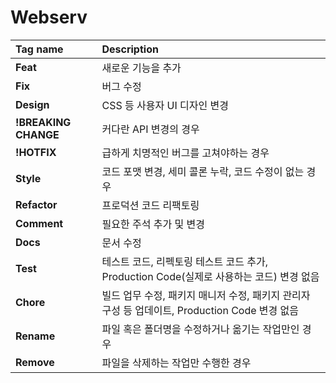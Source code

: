 # Webserv

| Tag name           | Description |
|:-------------------|:------------|
|**Feat**            |새로운 기능을 추가|
|**Fix**             |버그 수정|
|**Design**          |CSS 등 사용자 UI 디자인 변경|
|**!BREAKING CHANGE**|커다란 API 변경의 경우|
|**!HOTFIX**         |급하게 치명적인 버그를 고쳐야하는 경우|
|**Style**           |코드 포맷 변경, 세미 콜론 누락, 코드 수정이 없는 경우|
|**Refactor**        |프로덕션 코드 리팩토링|
|**Comment**         |필요한 주석 추가 및 변경|
|**Docs**            |문서 수정|
|**Test**            |테스트 코드, 리펙토링 테스트 코드 추가, Production Code(실제로 사용하는 코드) 변경 없음|
|**Chore**           |빌드 업무 수정, 패키지 매니저 수정, 패키지 관리자 구성 등 업데이트, Production Code 변경 없음|
|**Rename**          |파일 혹은 폴더명을 수정하거나 옮기는 작업만인 경우|
|**Remove**          |파일을 삭제하는 작업만 수행한 경우|

<!-- 
// 서버, 로케이션 스트링 넣음
// 열린괄호 넣으면 열린괄호 넣음
// 닫힌괄호 받으면 열린괄호 뺌

// 플래그
// 서버, 로케이션, 카운트
// 의사코드
// 서버를 넣을떄 : 서버를 만나면 서버플래그랑 로케이션플래그 검사한 후 서버 스트링을 스택에 넣고 카운트를 올린다. 플래그를 서버로 바꾼다
// 로케이션을 넣을때 : 로케이션을 만나면 서버플래그랑 로케이션플래그를 검사한 후 로케이션 스트링을 스택에 넣고 카운트를 올린다 플래그를 로케이션으로 바꾼다
// 열린괄호를 만나면 열린괄호를 스택에 넣는다.
// 닫힌괄호를 만나면 열린괄호 - 스트링 순서를 맞추어서 스택에서 뺀다. 카운트를 내린다. 플래그를 끈다. 
// 다 읽었을때 카운트가 남아 있으면 에러
// 카운트가 0일때 스택이 비어있지 않으면 에러

// ;룰 끝 
//find로 ;을 찾는다. 못찾으면 에러
//;뒤에 널문자랑 닫는 괄호문자가 아니면 에러

//서버 안에 서버  서버가 꺼져있는지
//로케이션 안에 서버 로케이션이 켜져있는지 

//로케이션 안에 로케이션 로케이션이 꺼져있는지 
//서버 밖에 로케이션 서버가 꺼져있는지 

// server 조건식인 경우
// if (serverFlag == on)
//  '{' 시작전에 문자열이 들어온다 -> error

// to do  ##########################################################################3
// location 조건식인 경우
// if (lacationFlag == on)
//  '{' 시작전에 문자열이 들어온다 -> path

// location 조건식인 경우
// if (location == on)
// 문자열이 있어야 하나??  

// 로케이션 path 저장하는 기능 추가해야함
// 키벨류 집어넣을떄 세미콜론 처리 
// 서버 저장하는 자료구조 맵으로 변경 -> 이유 ) 어차피 ip주소로 찾아야하는데 map이 효율적임
//



/*
"asdfadsf" >  
            path path상태이거나 로케이션 상태일때 path로 바꿈
            key key상태일 때는 키로 받고 value 로 변경
            value는 value 상태일때만 받고 value로 바꿈

"server"  서버상태로 시작

"location" 키상태, 세미콜론상태일 경우 로케이션 상태로 변경

"{" path상태랑 서버상태일 경우  키로 변경 

"}" 세미콜론일때 닫는괄호로 바꾸고 

";" value 세미콜론상태로 변경
*/


//path없는거 체크못함
// 검사할때 server 블록이랑 loaction블록은 스택으로 검사
// 검사할때 ;중복이랑 path 없는거 key나 밸류 한가지만 들어오는 거 검사못함
--> 